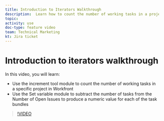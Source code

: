 ```yaml
---
title: Introduction to Iterators Walkthrough
description:  Learn how to count the number of working tasks in a project, then calculate a value for each of the task bundles, all in [!DNL Adobe Workfront Fusion].
topic: 
activity: use
doc-type: feature video
team: Technical Marketing
kt: Jira ticket 
---
```

# Introduction to iterators walkthrough

In this video, you will learn:

* Use the increment tool module to count the number of working tasks in a specific project in Workfront
* Use the Set variable module to subtract the number of tasks from the Number of Open Issues to produce a numeric value for each of the task bundles

>[!VIDEO](https://video.tv.adobe.com/v/335278/?quality=12)
